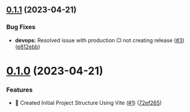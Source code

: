 ## [0.1.1](https://github.com/chalharb/loganharber/compare/v0.1.0...v0.1.1) (2023-04-21)


### Bug Fixes

* **devops:** Resolved issue with production CI not creating release ([#3](https://github.com/chalharb/loganharber/issues/3)) ([e812ebb](https://github.com/chalharb/loganharber/commit/e812ebbe105b73355a5e08f7292f84c8cd1b8294))



# [0.1.0](https://github.com/chalharb/loganharber/compare/72ef265e2e510e4c3b590924eb1b22e2d12db206...v0.1.0) (2023-04-21)


### Features

* 🎉 Created Initial Project Structure Using Vite ([#1](https://github.com/chalharb/loganharber/issues/1)) ([72ef265](https://github.com/chalharb/loganharber/commit/72ef265e2e510e4c3b590924eb1b22e2d12db206))




